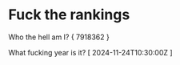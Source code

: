 # Fuck the rankings

Who the hell am I?
{ 7918362 }

What fucking year is it?
[ 2024-11-24T10:30:00Z ]
